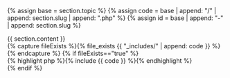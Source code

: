 {% assign base = section.topic %}
{% assign code = base | append: "/" | append: section.slug | append: ".php" %}
{% assign id = base | append: "-" | append: section.slug %}

<div class="section" id="{{ id }}">
<div class="col">
  {{ section.content }}
</div>
{% capture fileExists %}{% file_exists {{ "_includes/" | append: code }} %}{% endcapture %}
{% if fileExists=="true" %}
  <div class="col">
  {% highlight php %}{% include {{ code }} %}{% endhighlight %}
  </div>
{% endif %}
</div>